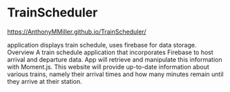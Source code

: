 # TrainScheduler
https://AnthonyMMiller.github.io/TrainScheduler/

application displays train schedule, uses firebase for data storage.
Overview
A train schedule application that incorporates Firebase to host arrival and departure data. App will retrieve and manipulate this information with Moment.js. This website will provide up-to-date information about various trains, namely their arrival times and how many minutes remain until they arrive at their station.
